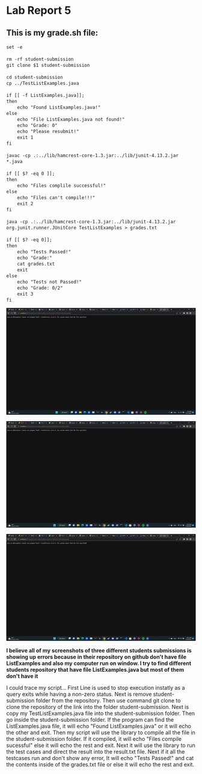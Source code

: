 # Lab Report 5

## This is my grade.sh file: 

```
set -e

rm -rf student-submission
git clone $1 student-submission

cd student-submission
cp ../TestListExamples.java

if [[ -f ListExamples.java]];
then
    echo "Found ListExamples.java!"
else 
    echo "File ListExamples.java not found!"
    echo "Grade: 0"
    echo "Please resubmit!"
    exit 1
fi

javac -cp .:../lib/hamcrest-core-1.3.jar:../lib/junit-4.13.2.jar *.java

if [[ $? -eq 0 ]];
then 
    echo "Files complile successful!"
else
    echo "Files can't compile!!!"
    exit 2
fi

java -cp .:../lib/hamcrest-core-1.3.jar:../lib/junit-4.13.2.jar org.junit.runner.JUnitCore TestListExamples > grades.txt 

if [[ $? -eq 0]];
then
    echo "Tests Passed!"
    echo "Grade:"
    cat grades.txt
    exit
else
    echo "Tests not Passed!"
    echo "Grade: 0/2"
    exit 3
fi
```


!["First screenshoot of submission"](https://github.com/tnduong2807/list-examples-grader/blob/main/Screenshot%20(77).png?raw=true)


!["Second screenshoot of submission"](https://github.com/tnduong2807/list-examples-grader/blob/main/Screenshot%20(79).png?raw=true)



!["Third screenshoot of submission"](https://github.com/tnduong2807/list-examples-grader/blob/main/Screenshot%20(80).png?raw=true)



**I believe all of my screenshots of three different students submissions is showing up errors because in their repository on github don't have file ListExamples and also my computer run on window. I try to find different students repository that have file ListExamples.java but most of them don't have it**

I could trace my script...
First Line is used to stop execution instatly as a query exits while having a non-zero status.
Next is remove student-submission folder from the repository. Then use command git clone to clone the repository of the link into the folder student-submission. Next is copy my TestListExamples.java file into the student-submission folder. Then go inside the student-submission folder. If the program can find the ListExamples.java file, it will echo "Found ListExamples.java" or it will echo the other and exit. Then my script will use the library to compile all the file in the student-submission folder. If it compiled, it will echo "Files compile sucessful" else it will echo the rest and exit. Next it will use the library to run the test cases and direct the result into the result.txt file. Next if it all the testcases run and don't show any error, It will echo "Tests Passed!" and cat the contents inside of the grades.txt file or else it will echo the rest and exit. 


